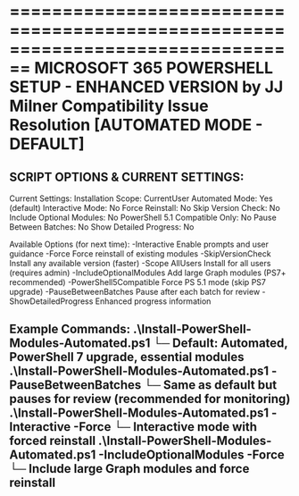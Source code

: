 ================================================================================
    MICROSOFT 365 POWERSHELL SETUP - ENHANCED VERSION
                     by JJ Milner
             Compatibility Issue Resolution
                   [AUTOMATED MODE - DEFAULT]
================================================================================

SCRIPT OPTIONS & CURRENT SETTINGS:
--------------------------------------------------------------------------------
Current Settings:
  Installation Scope: CurrentUser
  Automated Mode: Yes (default)
  Interactive Mode: No
  Force Reinstall: No
  Skip Version Check: No
  Include Optional Modules: No
  PowerShell 5.1 Compatible Only: No
  Pause Between Batches: No
  Show Detailed Progress: No

Available Options (for next time):
  -Interactive              Enable prompts and user guidance
  -Force                    Force reinstall of existing modules
  -SkipVersionCheck        Install any available version (faster)
  -Scope AllUsers           Install for all users (requires admin)
  -IncludeOptionalModules   Add large Graph modules (PS7+ recommended)
  -PowerShell5Compatible   Force PS 5.1 mode (skip PS7 upgrade)
  -PauseBetweenBatches      Pause after each batch for review
  -ShowDetailedProgress     Enhanced progress information

Example Commands:
  .\Install-PowerShell-Modules-Automated.ps1
    └─ Default: Automated, PowerShell 7 upgrade, essential modules
  .\Install-PowerShell-Modules-Automated.ps1 -PauseBetweenBatches
    └─ Same as default but pauses for review (recommended for monitoring)
  .\Install-PowerShell-Modules-Automated.ps1 -Interactive -Force
    └─ Interactive mode with forced reinstall
  .\Install-PowerShell-Modules-Automated.ps1 -IncludeOptionalModules -Force
    └─ Include large Graph modules and force reinstall
--------------------------------------------------------------------------------
